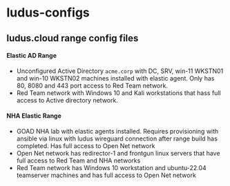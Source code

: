# ludus-configs

## ludus.cloud range config files

#### Elastic AD Range

- Unconfigured Active Directory `acme.corp` with DC, SRV, win-11 WKSTN01 and win-10 WKSTN02 machines installed with elastic agent. Only has 80, 8080 and 443 port access to Red Team network.
- Red Team network with Windows 10 and Kali workstations that hass full access to Active directory network.

#### NHA Elastic Range

- GOAD NHA lab with elastic agents installed. Requires provisioning with ansible via linux with ludus wireguard connection after range build has completed. Has full access to Open Net network
- Open Net network has redirector-1 and frontgun linux servers that have full access to Red Team and NHA networks
- Red Team network has Windows 10 workstation and ubuntu-22.04 teamserver machines and has full access to Open Net network
